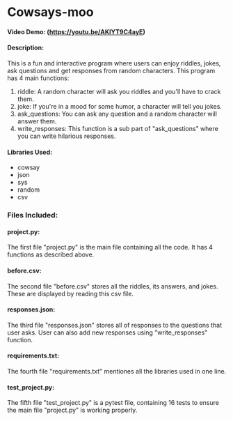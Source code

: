 # Cowsays-moo
#### Video Demo: (https://youtu.be/AKIYT9C4ayE)
#### Description:
This is a fun and interactive program where users can enjoy riddles, jokes, ask questions and get responses from random characters. This program has 4 main functions: 
1.  riddle:  A random character will ask you riddles and you'll have to crack them.
2.  joke:  If you're in a mood for some humor, a character will tell you jokes.
3.  ask_questions:  You can ask any question and a random character will answer them.
4.  write_responses:  This function is a sub part of "ask_questions" where you can write hilarious responses.

#### Libraries Used:
- cowsay
- json
- sys
- random
- csv

### Files Included: 


#### project.py:
The first file "project.py" is the main file containing all the code. It has 4 functions as described above. 


#### before.csv:
The second file "before.csv" stores all the riddles, its answers, and jokes. These are displayed by reading this csv file.


#### responses.json:
The third file "responses.json" stores all of responses to the questions that user asks. User can also add new responses using "write_responses" function.


#### requirements.txt:
The fourth file "requirements.txt" mentiones all the libraries used in one line.


#### test_project.py:
The fifth file "test_project.py" is a pytest file, containing 16 tests to ensure the main file "project.py" is working properly.